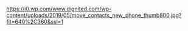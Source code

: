 
https://i0.wp.com/www.dignited.com/wp-content/uploads/2019/05/move_contacts_new_phone_thumb800.jpg?fit=640%2C360&ssl=1